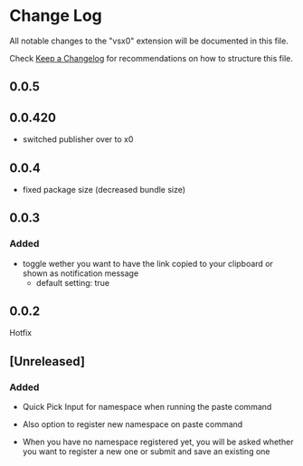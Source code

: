 # Change Log

All notable changes to the "vsx0" extension will be documented in this file.

Check [Keep a Changelog](http://keepachangelog.com/) for recommendations on how to structure this file.

## 0.0.5



## 0.0.420

- switched publisher over to x0

## 0.0.4
- fixed package size (decreased bundle size)

## 0.0.3

### Added

- toggle wether you want to have the link copied to your clipboard or shown as notification message
    - default setting: true

## 0.0.2

Hotfix

## [Unreleased]

### Added

- Quick Pick Input for namespace when running the paste command
- Also option to register new namespace on paste command

- When you have no namespace registered yet, you will be asked whether you want to register a new one or submit and save an existing one